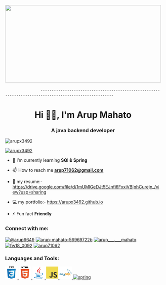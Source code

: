 <img src="https://images.wallpapersden.com/image/download/firewatch-2017_am1pZmeUmZqaraWkpJRobWllrWdma2U.jpg" width=100% height=250px alt="" >

                    -------------------------------------------------------------------------------------------------------
<h1 align="center">Hi 🙋‍♂️, I'm Arup Mahato</h1>
<h3 align="center">A java backend developer</h3>

<p align="left"> <img src="https://komarev.com/ghpvc/?username=arupx3492&label=Profile%20views&color=0e75b6&style=flat" alt="arupx3492" /> </p>

<p align="left"> <a href="https://github.com/ryo-ma/github-profile-trophy"><img src="https://github-profile-trophy.vercel.app/?username=arupx3492" alt="arupx3492" /></a> </p>

- 🌱 I’m currently learning **SQl & Spring**

- 📫 How to reach me **arup71062@gmail.com**

- 📄 my resume:- https://drive.google.com/file/d/1mUMlGeDJt5EJnfi6FxxiVBIphCurejn_/view?usp=sharing
- 💻 my portfolio:- https://arupx3492.github.io

- ⚡ Fun fact **Friendly**

<h3 align="left">Connect with me:</h3>
<p align="left">
<a href="https://twitter.com/@arup6649" target="blank"><img align="center" src="https://raw.githubusercontent.com/rahuldkjain/github-profile-readme-generator/master/src/images/icons/Social/twitter.svg" alt="@arup6649" height="30" width="40" margin-left: 10px;/></a>
<a href="https://linkedin.com/in/arup-mahato-56969722b" target="blank"><img align="center" src="https://raw.githubusercontent.com/rahuldkjain/github-profile-readme-generator/master/src/images/icons/Social/linked-in-alt.svg" alt="arup-mahato-56969722b" height="30" width="40"  margin-left=10px /></a>
<a href="https://instagram.com/arup___.___mahato" target="blank"><img align="center" src="https://raw.githubusercontent.com/rahuldkjain/github-profile-readme-generator/master/src/images/icons/Social/instagram.svg" alt="arup___.___mahato" height="30" width="40" /></a>
<a href="https://www.hackerrank.com/fw18_0092" target="blank"><img align="center" src="https://raw.githubusercontent.com/rahuldkjain/github-profile-readme-generator/master/src/images/icons/Social/hackerrank.svg" alt="fw18_0092" height="30" width="40" /></a>
<a href="https://www.leetcode.com/arup71062" target="blank"><img align="center" src="https://raw.githubusercontent.com/rahuldkjain/github-profile-readme-generator/master/src/images/icons/Social/leet-code.svg" alt="arup71062" height="30" width="40" /></a>
</p>

<h3 align="left">Languages and Tools:</h3>
<p align="left"> <a href="https://www.w3schools.com/css/" target="_blank" rel="noreferrer"> <img src="https://raw.githubusercontent.com/devicons/devicon/master/icons/css3/css3-original-wordmark.svg" alt="css3" width="40" height="40"/> </a> <a href="https://www.w3.org/html/" target="_blank" rel="noreferrer"> <img src="https://raw.githubusercontent.com/devicons/devicon/master/icons/html5/html5-original-wordmark.svg" alt="html5" width="40" height="40" margin-left: 10px;/> </a> <a href="https://www.java.com" target="_blank" rel="noreferrer"> <img src="https://raw.githubusercontent.com/devicons/devicon/master/icons/java/java-original.svg" alt="java" width="40" height="40"/> </a> <a href="https://developer.mozilla.org/en-US/docs/Web/JavaScript" target="_blank" rel="noreferrer"> <img src="https://raw.githubusercontent.com/devicons/devicon/master/icons/javascript/javascript-original.svg" alt="javascript" width="40" height="40"/> </a> <a href="https://www.mysql.com/" target="_blank" rel="noreferrer" > <img src="https://raw.githubusercontent.com/devicons/devicon/master/icons/mysql/mysql-original-wordmark.svg" alt="mysql" width="40" height="40" margin-left: 10px;/> </a> <a href="https://spring.io/" target="_blank" rel="noreferrer"> <img src="https://www.vectorlogo.zone/logos/springio/springio-icon.svg" alt="spring" width="40" height="40" margin-left: 10px;/> </a> </p>



